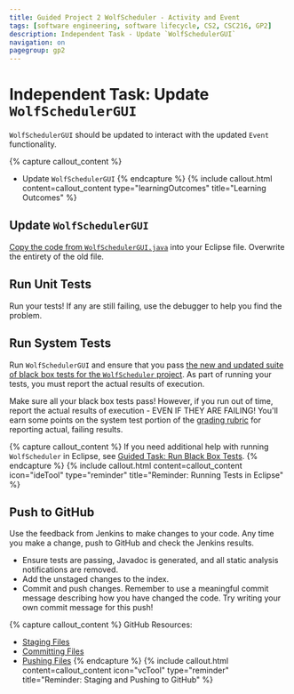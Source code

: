 ```yaml
---
title: Guided Project 2 WolfScheduler - Activity and Event
tags: [software engineering, software lifecycle, CS2, CSC216, GP2]
description: Independent Task - Update `WolfSchedulerGUI`
navigation: on
pagegroup: gp2
---
```


# Independent Task: Update `WolfSchedulerGUI`
`WolfSchedulerGUI` should be updated to interact with the updated `Event` functionality.


{% capture callout_content %}
  * Update `WolfSchedulerGUI`
{% endcapture %}
{% include callout.html content=callout_content type="learningOutcomes" title="Learning Outcomes" %}


## Update `WolfSchedulerGUI`
[Copy the code from `WolfSchedulerGUI.java`](files/WolfSchedulerGUI.java) into your Eclipse file.  Overwrite the entirety of the old file.


## Run Unit Tests
Run your tests!  If any are still failing, use the debugger to help you find the problem.


## Run System Tests
Run `WolfSchedulerGUI` and ensure that you pass [the new and updated suite of black box tests for the `WolfScheduler` project](https://docs.google.com/a/ncsu.edu/document/d/1WFNfjRiCVHksbYfR6ugw1q_9yTvy7Sv87zaFWDY_SUY/edit?usp=sharing). As part of running your tests, you must report the actual results of execution.   

Make sure all your black box tests pass!  However, if you run out of time, report the actual results of execution - EVEN IF THEY ARE FAILING! You'll earn some points on the system test portion of the [grading rubric](../wolf-scheduler/ws-rubric#guided-project-2-rubric) for reporting actual, failing results.

{% capture callout_content %}
If you need additional help with running `WolfScheduler` in Eclipse, see [Guided Task: Run Black Box Tests](../gp1/gp1-bbtp).
{% endcapture %}
{% include callout.html content=callout_content icon="ideTool" type="reminder" title="Reminder: Running Tests in Eclipse" %}


## Push to GitHub
Use the feedback from Jenkins to make changes to your code.  Any time you make a change, push to GitHub and check the Jenkins results.

  * Ensure tests are passing, Javadoc is generated, and all static analysis notifications are removed.
  * Add the unstaged changes to the index.
  * Commit and push changes.  Remember to use a meaningful commit message describing how you have changed the code.  Try writing your own commit message for this push!

{% capture callout_content %}
GitHub Resources:

  * [Staging Files](../git-tutorial/git-staging)
  * [Committing Files](../git-tutorial/git-commit)
  * [Pushing Files](../git-tutorial/git-push)
{% endcapture %}
{% include callout.html content=callout_content icon="vcTool" type="reminder" title="Reminder: Staging and Pushing to GitHub" %} 
